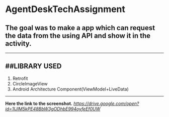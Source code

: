 # AgentDeskTechAssignment
## The goal was to make a app which can request the data from the using API and show it in the activity.

---
##LIBRARY USED
---
1. Retrofit
2. CircleImageView
3. Android Architecture Component(ViewModel+LiveData)
***
**Here the link to the screenshot.**
_https://drive.google.com/open?id=1IJlM5kPE48BbW3gODhbE994oyfeEf0UW_

